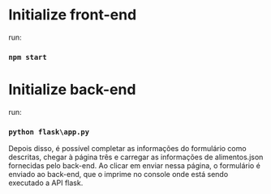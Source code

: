 # Initialize front-end

run:

### `npm start`

# Initialize back-end

run:

### `python flask\app.py`

Depois disso, é possível completar as informações do formulário como descritas, chegar à página três e carregar as informações de alimentos.json fornecidas pelo back-end. Ao clicar em enviar nessa página, o formulário é enviado ao back-end, que o imprime no console onde está sendo executado a API flask.